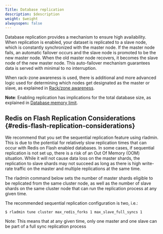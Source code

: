 ```yaml
---
Title: Database replication
description: $description
weight: $weight
alwaysopen: false
---
```

Database replication provides a mechanism to ensure high availability.
When replication is enabled, your dataset is replicated to a slave node,
which is constantly synchronized with the master node. If the master
node fails, an automatic failover occurs and the slave node is promoted
to be the new master node. When the old master node recovers, it becomes
the slave node of the new master node. This auto-failover mechanism
guarantees data is served with minimal to no interruption.

When rack-zone awareness is used, there is additional and more advanced
logic used for determining which nodes get designated as the master or
slave, as explained in [Rack/zone
awareness](/redis-enterprise-documentation/rack-zone-awareness).

**Note**: Enabling replication has implications for the total database
size, as explained in [Database memory
limit](/redis-enterprise-documentation/database-configuration/database-memory-limit).

Redis on Flash Replication Considerations {#redis-flash-replication-considerations}
-----------------------------------------

We recommend that you set the sequential replication feature using
rladmin. This is due to the potential for relatively slow replication
times that can occur with Redis on Flash enabled databases. In some
cases, if sequential replication is not set up, there is a risk of an
Out Of Memory (OOM) situation. While it will not cause data loss on the
master shards, the replication to slave shards may not succeed as long
as there is high write-rate traffic on the master and multiple
replications at the same time.

The rladmin command below sets the number of master shards eligible to
be replicated from the same cluster node, as well as the number of slave
shards on the same cluster node that can run the replication process at
any given time.

The recommended sequential replication configuration is two, i.e.:

``` {style="border: 2px solid #ddd; background-color: #333; color: #fff; padding: 10px; -webkit-font-smoothing: auto;"}
$ rladmin tune cluster max_redis_forks 1 max_slave_full_syncs 1
```

Note: This means that at any given time, only one master and one slave
can be part of a full sync replication process
